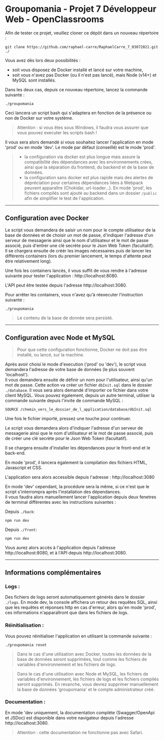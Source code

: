 Groupomania - Projet 7 Développeur Web - OpenClassrooms
=====================================

Afin de tester ce projet, veuillez cloner ce dépôt dans un nouveau répertoire :

    git clone https://github.com/raphael-carre/RaphaelCarre_7_03072021.git ./

Vous avez dès lors deux possibilités :
- soit vous disposez de Docker installé et lancé sur votre machine,
- soit vous n'avez pas Docker (ou il n'est pas lancé), mais Node (v14+) et MySQL sont installés.

Dans les deux cas, depuis ce nouveau répertoire, lancez la commande suivante :

    ./groupomania

Ceci lancera un script bash qui s'adaptera en fonction de la présence ou non de Docker sur votre système.

> Attention : si vous êtes sous Windows, il faudra vous assurer que vous pouvez executer les scripts bash !

Il vous sera alors demandé si vous souhaitez lancer l'application en mode 'prod' ou en mode 'dev'. Le mode par défaut (conseillé) est le mode 'prod'.

> - la configuration via docker est plus longue mais assure la compatibilité des dépendances avec les environnements crées, ainsi que la séparation du frontend, du backend et de la base de données.
> - la configuration sans docker est plus rapide mais des alertes de dépréciation pour certaines dépendances liées à Webpack peuvent apparaître (Chokidar, url-loader...). En mode 'prod', les fichiers compilés sont ajouté au backend dans un dossier `/public` afin de simplifier le test de l'application.

***

Configuration avec Docker
-------------------------
Le script vous demandera de saisir un nom pour le compte utilisateur de la base de données et de choisir un mot de passe, d'indiquer l'adresse d'un serveur de messagerie ainsi que le nom d'utilisateur et le mot de passe associé, puis d'entrer une clé secrète pour le Json Web Token (facultatif).  
Il se chargera ensuite de créér les images nécessaires puis de lancer les différents containers (lors du premier lancement, le temps d'attente peut être relativement long).

Une fois les containers lancés, il vous suffit de vous rendre à l'adresse suivante pour tester l'application : http://localhost:8080.

L'API peut être testée depuis l'adresse http://localhost:3080.

Pour arrêter les containers, vous n'avez qu'à réexecuter l'instruction suivante :

    ./groupomania

> Le contenu de la base de donnée sera persisté.

***

Configuration avec Node et MySQL
--------------------------------
> Pour que cette configuration fonctionne, Docker ne doit pas être installé, ou lancé, sur la machine.

Après avoir choisi le mode d'execution ('prod' ou 'dev'), le script vous demandera l'adresse de votre base de données (le plus souvent 'localhost').  
Il vous demandera ensuite de définir un nom pour l'utilisateur, ainsi qu'un mot de passe. Cette action va créer un fichier `dbInit.sql` dans le dossier `./database`. Il vous sera alors demandé d'importer ce fichier dans votre client MySQL. Vous pouvez également, depuis un autre terminal, utiliser la commande suivante depuis l'invite de commande MySQL :

    SOURCE /chemin_vers_le_dossier_de_l_application/database/dbInit.sql

Une fois le fichier importé, pressez une touche pour continuer.

Le script vous demandera alors d'indiquer l'adresse d'un serveur de messagerie ainsi que le nom d'utilisateur et le mot de passe associé, puis de créer une clé secrète pour le Json Web Token (facultatif). 

Il se chargera ensuite d'installer les dépendances pour le front-end et le back-end.

En mode 'prod', il lancera également la compilation des fichiers HTML, Javascript et CSS.

L'application sera alors accessible depuis l'adresse : http://localhost:3080


En mode 'dev' cependant, la procédure sera la même, si ce n'est que le script s'interrompra après l'installation des dépendances.  
Il vous faudra alors manuellement lancer l'application depuis deux fenetres de terminal différentes avec les instructions suivantes :

Depuis `./back`:

    npm run dev

Depuis `./front`:

    npm run dev

Vous aurez alors accès à l'application depuis l'adresse http://localhost:8080, et à l'API depuis http://localhost:3080.

***

Informations complémentaires
----------------------------

### Logs :

Des fichiers de logs seront automatiquement générés dans le dossier `./logs`. En mode dev, la console affichera un retour des requêtes SQL, ainsi que les requêtes et réponses http en cas d'erreur, alors qu'en mode 'prod', ces informations n'apparaîtront que dans les fichiers de logs.

### Réinitialisation :

Vous pouvez réinitialiser l'application en utilisant la commande suivante :

    ./groupomania reset

> Dans le cas d'une utilisation avec Docker, toutes les données de la base de données seront supprimées, tout comme les fichiers de variables d'environnement et les fichiers de logs.

> Dans le cas d'une utilisation avec Node et MySQL, les fichiers de variables d'environnement, les fichiers de logs et les fichiers compilés seront supprimés. En revanche, vous devrez supprimer manuellement la base de données 'groupomania' et le compte administrateur créé.

### Documentation :

En mode 'dev uniquement, la documentation complète (Swagger/OpenApi et JSDoc) est disponible dans votre navigateur depuis l'adresse http://localhost:3080.

> Attention : cette documentation ne fonctionne pas avec Safari.